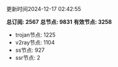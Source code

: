 更新时间2024-12-17 02:42:55

**总订阅: 2567**
**总节点: 9831**
**有效节点: 3258**
- trojan节点: 1225
- v2ray节点: 1104
- ss节点: 927
- ssr节点: 2
